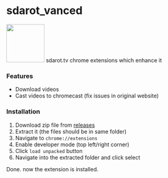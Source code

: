 # sdarot_vanced
<img src="https://user-images.githubusercontent.com/61390950/210908080-46c4a788-2191-4b3d-92e2-47fa7d5451bf.jpeg" width="100px" height="100px" />
sdarot.tv chrome extensions which enhance it

### Features
- Download videos
- Cast videos to chromecast (fix issues in original website)


### Installation
1. Download zip file from [releases](https://github.com/thewh1teagle/sdarot_vanced/releases)
2. Extract it (the files should be in same folder)
3. Navigate to `chrome://extensions`
4. Enable developer mode (top left/right corner)
5. Click `load unpacked` button
6. Navigate into the extracted folder and click select

Done. now the extension is installed.
